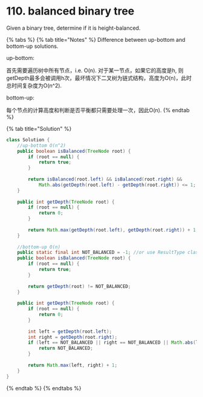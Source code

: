 # 110. balanced binary tree

Given a binary tree, determine if it is height-balanced.

{% tabs %}
{% tab title="Notes" %}
Difference between up-bottom and bottom-up solutions.

up-bottom:

首先需要遍历树中所有节点，i.e. O(n). 对于某一节点，如果它的高度是h, 则getDepth最多会被调用h次，最坏情况下二叉树为链式结构，高度为O(n)，此时总时间复杂度为O(n^2).

bottom-up:

每个节点的计算高度和判断是否平衡都只需要处理一次，因此O(n).
{% endtab %}

{% tab title="Solution" %}
```java
class Solution {
    //up-bottom O(n^2)
    public boolean isBalanced(TreeNode root) {
        if (root == null) {
            return true;
        }
        
        return isBalanced(root.left) && isBalanced(root.right) &&
            Math.abs(getDepth(root.left) - getDepth(root.right)) <= 1;
    }
    
    public int getDepth(TreeNode root) {
        if (root == null) {
            return 0;
        }
        
        return Math.max(getDepth(root.left), getDepth(root.right)) + 1;
    }
    
    //bottom-up O(n)
    public static final int NOT_BALANCED = -1; //or use ResultType class
    public boolean isBalanced(TreeNode root) {
        if (root == null) {
            return true;
        }
        
        return getDepth(root) != NOT_BALANCED;
    }
    
    public int getDepth(TreeNode root) {
        if (root == null) {
            return 0;
        }
        
        int left = getDepth(root.left);
        int right = getDepth(root.right);
        if (left == NOT_BALANCED || right == NOT_BALANCED || Math.abs(left - right) > 1) {
            return NOT_BALANCED;
        }
        
        return Math.max(left, right) + 1;
    }
}

```
{% endtab %}
{% endtabs %}





